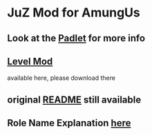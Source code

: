 # JuZ Mod for AmungUs

## Look at the [Padlet](https://padlet.com/niklaskeim/among-us-mod-v52klgwhl1whsjl1) for more info

## [Level Mod](https://levelimposter.net/)

  available here, please download there

## original [README](README_TOR.md) still available

## Role Name Explanation [here](Role_Info.md)
